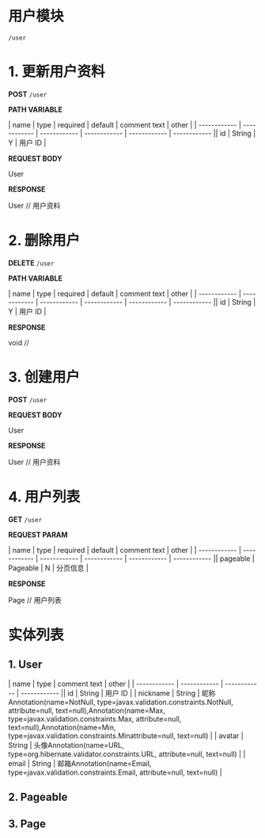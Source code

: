 # 用户模块

>

`/user` 

# 1. 更新用户资料

**POST**  `/user` 

**PATH VARIABLE**

|  name | type | required | default | comment text | other |
| ------------ | ------------ | ------------ | ------------ | ------------ | ------------ || id | String | Y | 用户 ID |

**REQUEST BODY**

User

**RESPONSE**

User  //  用户资料

# 2. 删除用户

**DELETE**  `/user` 

**PATH VARIABLE**

|  name | type | required | default | comment text | other |
| ------------ | ------------ | ------------ | ------------ | ------------ | ------------ || id | String | Y | 用户 ID |

**RESPONSE**

void  //  

# 3. 创建用户

**POST**  `/user` 

**REQUEST BODY**

User

**RESPONSE**

User  //  用户资料

# 4. 用户列表

**GET**  `/user` 

**REQUEST PARAM**

|  name | type | required | default | comment text | other |
| ------------ | ------------ | ------------ | ------------ | ------------ | ------------ || pageable | Pageable | N | 分页信息 |

**RESPONSE**

Page  //  用户列表

# 实体列表

## 1. User

|  name | type | comment text | other |
| ------------ | ------------ | ------------ | ------------ || id | String | 用户 ID |
| nickname | String | 昵称Annotation(name=NotNull, type=javax.validation.constraints.NotNull, attribute=null, text=null),Annotation(name=Max, type=javax.validation.constraints.Max, attribute=null, text=null),Annotation(name=Min, type=javax.validation.constraints.Minattribute=null, text=null) |
| avatar | String | 头像Annotation(name=URL, type=org.hibernate.validator.constraints.URL, attribute=null, text=null) |
| email | String | 邮箱Annotation(name=Email, type=javax.validation.constraints.Email, attribute=null, text=null) |

## 2. Pageable


## 3. Page


